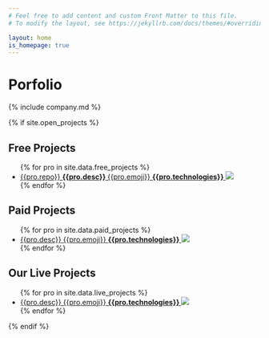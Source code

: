 ```yaml
---
# Feel free to add content and custom Front Matter to this file.
# To modify the layout, see https://jekyllrb.com/docs/themes/#overriding-theme-defaults

layout: home
is_homepage: true
---
```



# Porfolio
{% include company.md %}

{% if site.open_projects %}
## Free Projects
<ul>
{% for pro in site.data.free_projects %}
  <li><a target="_blank" href="{{ site.github_path }}{{pro.repo}}">{{pro.repo}} <strong> {{pro.desc}} </strong> {{pro.emoji}}
    <strong>{{pro.technologies}}</strong>
        <img class="change_w_100px" src = "{{pro.img}}" width ="{{pro.img_w}}" />
    </a>
  </li>
{% endfor %}
</ul>


## Paid Projects
<ul>
{% for pro in site.data.paid_projects %}
  <li><a target="_blank" href="{{ pro.url }}">{{pro.desc}}  {{pro.emoji}}
    <strong>{{pro.technologies}}</strong>
        <img class="change_w_100px" src = "{{pro.img}}" width ="{{pro.img_w}}" />
    </a>
  </li>
{% endfor %}
</ul>

## Our Live Projects
<ul>
{% for pro in site.data.live_projects %}
  <li>
    <a target="_blank" href="{{pro.url}}">
        {{pro.desc}} 
        {{pro.emoji}}
        <strong>
            {{pro.technologies}}
        </strong>
        <img class="change_w_100px" src = "{{pro.img}}" width ="{{pro.img_w}}" />
    </a>
  </li>
{% endfor %}
</ul>
{% endif %}
